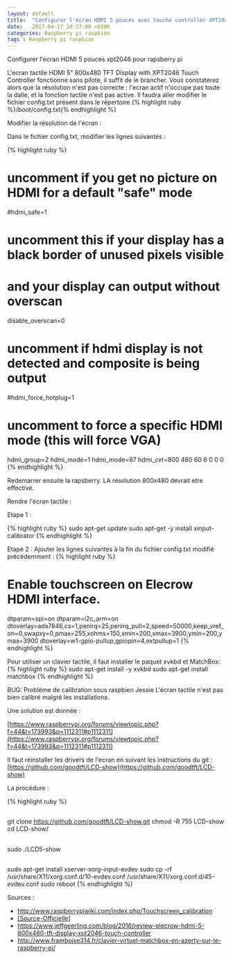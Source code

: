 ```yaml
---
layout: default
title:  "Configurer l'écran HDMI 5 pouces avec touche controller XPT2046 pour Rapsberry Pi"
date:   2017-04-17 10:37:00 +0200
categories: Raspberry pi raspbian
tags : Raspberry pi raspbian
---
```

Configurer l'ecran HDMI 5 pouces xpt2046 pour rapsberry pi


L'ecran tactile HDMI 5" 800x480 TFT Display with XPT2046 Touch Controller fonctionne sans pilote, il suffit de le brancher. 
Vous constaterez alors que la résolution n'est pas correcte : l'ecran actif n'occupe pas toute la dalle, et la fonction tactile n'est pas active.
Il faudra aller modifier le fichier config.txt présent dans le répertoire {% highlight ruby %}/boot/config.txt{% endhighlight %}

Modifier la résolution de l'écran :

Dans le fichier config.txt, modifier les lignes suivantes :

{% highlight ruby %}
# uncomment if you get no picture on HDMI for a default "safe" mode
#hdmi_safe=1

# uncomment this if your display has a black border of unused pixels visible
# and your display can output without overscan
disable_overscan=0

# uncomment if hdmi display is not detected and composite is being output
#hdmi_force_hotplug=1

# uncomment to force a specific HDMI mode (this will force VGA)
hdmi_group=2
hdmi_mode=1
hdmi_mode=87
hdmi_cvt=800 480 60 6 0 0 0
{% endhighlight %}

Redemarrer ensuite la rapsberry. LA résolution 800x480 devrait etre effective.


Rendre l'écran tactile :

Etape 1 :

{% highlight ruby %}
sudo apt-get update
sudo apt-get -y install xinput-calibrator
{% endhighlight %}

Etape 2 :
Ajouter les lignes suivantes à la fin du fichier config.txt modifié précédemment :
{% highlight ruby %}
# Enable touchscreen on Elecrow HDMI interface.
dtparam=spi=on
dtparam=i2c_arm=on
dtoverlay=ads7846,cs=1,penirq=25,penirq_pull=2,speed=50000,keep_vref_on=0,swapxy=0,pmax=255,xohms=150,xmin=200,xmax=3900,ymin=200,ymax=3900
dtoverlay=w1-gpio-pullup,gpiopin=4,extpullup=1
{% endhighlight %}


Pour utiliser un clavier tactile, il faut installer le paquet xvkbd et MatchBox:
{% highlight ruby %}
sudo apt-get install -y xvkbd
sudo apt-get install matchbox
{% endhighlight %}


 
BUG:
Problème de calibration sous raspbien Jessie
L'écran tactile n'est pas bien calibré malgré les installations.
 
Une solution est donnée :
 
 [https://www.raspberrypi.org/forums/viewtopic.php?f=44&t=173993&p=1112311#p1112311](https://www.raspberrypi.org/forums/viewtopic.php?f=44&t=173993&p=1112311#p1112311)
 
 Il faut réinstaller les drivers de l'ecran en suivant les instructions du git :
 [https://github.com/goodtft/LCD-show](https://github.com/goodtft/LCD-show)
 
La procédure : 
 
{% highlight ruby %}
##
git clone https://github.com/goodtft/LCD-show.git
chmod -R 755 LCD-show
cd LCD-show/
##
sudo ./LCD5-show
##
sudo apt-get install xserver-xorg-input-evdev
sudo cp -rf /usr/share/X11/xorg.conf.d/10-evdev.conf /usr/share/X11/xorg.conf.d/45-evdev.conf
sudo reboot
{% endhighlight %}
 
Sources : 
<ul>
<li>
<a href="http://www.raspberrypiwiki.com/index.php/Touchscreen_calibration" target="_blanck">http://www.raspberrypiwiki.com/index.php/Touchscreen_calibration</a>
</li>
<li>
<a href="https://www.elecrow.com/wiki/index.php?title=HDMI_Interface_5_Inch_800x480_TFT_Display" target="_blanck"> [Source-Officielle] </a>
</li>
<li>
<a href="https://www.jeffgeerling.com/blog/2016/review-elecrow-hdmi-5-800x480-tft-display-xpt2046-touch-controller" target="_blanck">https://www.jeffgeerling.com/blog/2016/review-elecrow-hdmi-5-800x480-tft-display-xpt2046-touch-controller</a>
</li>
<li>
<a href="http://www.framboise314.fr/clavier-virtuel-matchbox-en-azerty-sur-le-raspberry-pi/" target="_blanck">http://www.framboise314.fr/clavier-virtuel-matchbox-en-azerty-sur-le-raspberry-pi/</a>
</li>
</ul>

